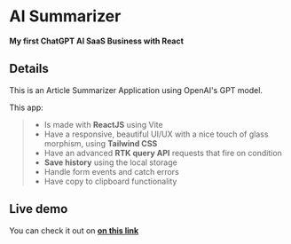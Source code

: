 # AI Summarizer

**My first ChatGPT AI SaaS Business with React**

## Details

This is an Article Summarizer Application using OpenAI's GPT model.
 
This app:
> - Is made with **ReactJS** using Vite
> - Have a responsive, beautiful UI/UX with a nice touch of glass morphism, using **Tailwind CSS**
> - Have an advanced **RTK query API** requests that fire on condition
> - **Save history** using the local storage
> - Handle form events and catch errors
> - Have copy to clipboard functionality

## Live demo

You can check it out on **[on this link](http://ai-summarizer.eleazarmercader.com/)**
